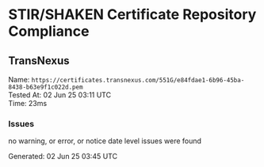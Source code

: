 # STIR/SHAKEN Certificate Repository Compliance

## TransNexus

Name: `https://certificates.transnexus.com/551G/e84fdae1-6b96-45ba-8438-b63e9f1c022d.pem`\
Tested At: 02 Jun 25 03:11 UTC\
Time: 23ms

### Issues

no warning, or error, or notice date level issues were found

Generated: 02 Jun 25 03:45 UTC